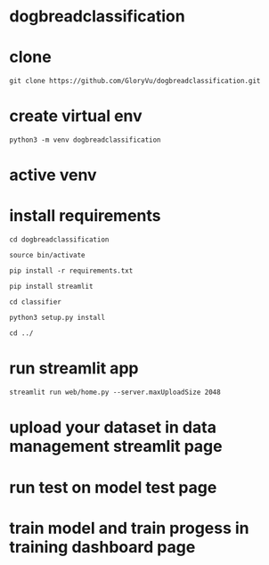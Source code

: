 # dogbreadclassification

# clone
`git clone https://github.com/GloryVu/dogbreadclassification.git`

# create virtual env
`python3 -m venv dogbreadclassification`

# active venv

# install requirements
`cd dogbreadclassification`

`source bin/activate`

`pip install -r requirements.txt`

`pip install streamlit`

`cd classifier`

`python3 setup.py install`

`cd ../`
# run streamlit app
`streamlit run web/home.py --server.maxUploadSize 2048`
# upload your dataset in data management streamlit page
# run test on model test page
# train model and train progess  in training dashboard page